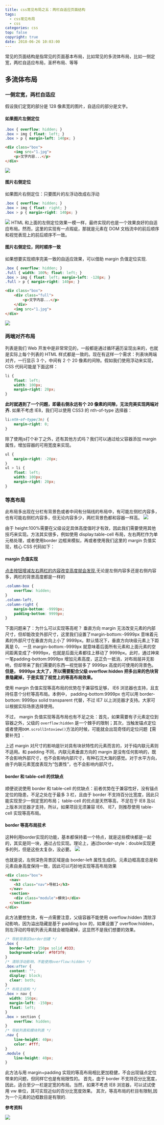 ```yaml
---
title: css常见布局之五：两栏自适应页面结构
tags:
  - css常见布局
  - css
categories: css
top: false
copyright: true
date: 2018-06-26 10:03:00
---
```

常见的页面结构是指常见的页面基本布局，比如常见的多流体布局，比如一侧定宽，两栏自适应布局，圣杯布局、等等
<!--more-->
## 多流体布局
###  一侧定宽，两栏自适应
假设我们定宽的部分是 128 像素宽的图片，自适应的部分是文字。
#### 如果图片左侧定位

```css
.box { overflow: hidden; }
.box > img { float: left; }
.box > p { margin-left: 140px; }
```
```html
<div class="box">
	<img src="1.jpg">
	<p>文字内容...</p>
</div>
```
![](http://static.zhyjor.com/201806261046_917.png)
#### 图片右侧定位
如果图片右侧定位：只要图片的左浮动改成右浮动
```css
.box { overflow: hidden; }
.box > img { float: right; }
.box > p { margin-right: 140px; }
```

![](http://static.zhyjor.com/201806261047_829.png)
HTML 和上面的左侧定位效果一模一样，最终实现的也是一个效果良好的自适应布局。然而，这里的实现有一点瑕疵，那就是元素在 DOM 文档流中的前后顺序和视觉表现上的前后顺序不一致。

#### 图片右侧定位，同时顺序一致
如果想要实现顺序完美一致的自适应效果，可以借助 margin 负值定位实现.
```css
.box { overflow: hidden; }
.full { width: 100%; float: left; }
.box > img { float: left; margin-left: -128px; }
.full > p { margin-right: 140px; }
```

```html
<div class="box">
	<div class="full">
		<p>文字内容...</p>
	</div>
	<img src="1.jpg">
</div>
```

![](http://static.zhyjor.com/201806261047_990.png)

### 两端对齐布局
列表是我们 Web 开发中是非常常见的，一般都是通过循环遍历呈现出来的，也就是实际上每个列表的 HTML 样式都是一致的。现在有这样一个需求：列表块两端对齐，一行显示 3 个，中间有 2 个 20 像素的间隙。假如我们使用浮动来实现，CSS 代码可能是下面这样：

```css
li {
	float: left;
	width: 100px;
	margin-right: 20px;
}
```
**此时就遇到了一个问题，即最右侧永远有个 20 像素的间隙，无法完美实现两端对齐.**
如果不考虑 IE8，我们可以使用 CSS3 的 nth-of-type 选择器：
```css
li:nth-of-type(3n) {
	margin-right: 0;
}
```
除了使用js打个补丁之外，还有其他方式吗？我们可以通过给父容器添加 margin 属性，增加容器的可用宽度来实现。
```css
ul {
	margin-right: -20px;
}
ul > li {
	float: left;
	width: 100px;
	margin-right: 20px;
}
```

### 等高布局
此布局多出现在分栏有背景色或者中间有分隔线的布局中，有可能左侧栏内容多，也有可能右侧栏内容多，但无论内容多少，两栏背景色都和容器一样高。
![](http://static.zhyjor.com/201806261049_333.png)

由于 height:100%需要在父级设定具体高度值时才有效，因此我们需要使用其他技巧来实现。方法其实很多，例如使用 display:table-cell 布局，左右两栏作为单元格处理，或者使用border 边框来模拟，再或者使用我们这里的 margin 负值实现，核心 CSS 代码如下：

####  margin 负值实现
[点击按钮增减左右两栏的内容改变高度就会发现]( http://demo.cssworld.cn/4/3-2.php ),无论是左侧内容多还是右侧内容多，两栏的背景高度都是一样的
```css
.column-box {
	overflow: hidden;
}
.column-left,
.column-right {
	margin-bottom: -9999px;
	padding-bottom: 9999px;
}
```

下面问题来了：为什么可以实现等高呢？
垂直方向 margin 无法改变元素的内部尺寸，但却能改变外部尺寸，这里我们设置了margin-bottom:-9999px 意味着元素的外部尺寸在垂直方向上小了 9999px。默认情况下，垂直方向块级元素上下距离是 0， 一旦 margin-bottom:-9999px 就意味着后面所有元素和上面元素的空间距离变成了-9999px，也就是后面元素都往上移动了 9999px。此时，通过神来一笔padding-bottom:9999px 增加元素高度，这正负一抵消，对布局层并无影响，但却带来了我们需要的东西—视觉层多了 9999px 高度的可使用的背景色。**但是， 9999px 太大了，所以需要配合父级 overflow:hidden 把多出来的色块背景隐藏掉，于是实现了视觉上的等高布局效果。**

使用 margin 负值实现等高布局的优势在于兼容性足够， IE6 浏览器也支持，且支持任意个分栏等高布局。本例中， padding-bottom:9999px 也可以用 border-bottom: 9999px solid transparent 代替，不过 IE7 以上浏览器才支持。大家可以根据实际场景选择使用。

不过， margin 负值实现等高布局也有不足之处：首先，如果需要有子元素定位到容器之外，父级的 `overflow:hidden` 是一个棘手的限制；其次，当触发锚点定位或者使用`DOM.scrollIntoview()`方法的时候，可能就会出现奇怪的定位问题【需要补充】.

上述 margin 对尺寸的影响是针对具有块状特性的元素而言的，对于纯内联元素则不适用。和 padding 不同，内联元素垂直方向的 margin 是没有任何影响的，既不会影响外部尺寸，也不会影响内部尺寸，有种石沉大海的感觉。对于水平方向，由于内联元素宽度表现为“包裹性”，也不会影响内部尺寸。

#### border 和 table-cell 的优缺点
顺便说说使用 border 和 table-cell 的优缺点：前者优势在于兼容性好，没有锚点定位的隐患，不足之处在于最多 3 栏，且由于 border 不支持百分比宽度，因此只能实现至少一侧定宽的布局； table-cell 的优点是天然等高，不足在于 IE8 及以上版本浏览器才支持，所以，如果项目无须兼容 IE6、 IE7，则推荐使用 table-cell 实现等高布局。

#### border 等高布局技术
这种利用border实现的功能，基本都保持着一个特点，就是这些模块都是一起的，其实是同一块，通过占位实现。理论上，通过border-style：double实现更多的列，但是这些太复杂，没必要。
![](http://static.zhyjor.com/201806271433_604.png)

也就是说，左侧深色背景区域是由 border-left 属性生成的。元素边框高度总是和元素自身高度保持一致，因此可以巧妙地实现等高布局效果

```html
<div class="box">
  <nav>
    <h3 class="nav">导航1</h3>
  </nav>
  <section>
    <div class="module">模块1</div>
  </section>
</div>
```
此方法要想生效，有一点需要注意，父级容器不能使用 overflow:hidden 清除浮动影响，因为溢出隐藏是基于 padding box 的，如果设置了 overflow:hidden，则左浮动的导航列表元素就会被隐藏掉，这显然不是我们想要的效果。
```css
/* 导航背景区border创建 */
.box { 
  border-left: 150px solid #333;
  background-color: #f0f3f9;
}
/* 清除浮动影响，不能使用overflow:hidden */
.box:after {
  content: "";
  display: block;
  clear: both;
}
/* 布局主结构 */
.box > nav {
  width: 150px;
  margin-left: -150px;
  float: left;
}
.box > section {
    overflow: hidden;
}
/* 导航列表和模块列表 */
.nav {
    line-height: 40px;
    color: #fff;
}
.module {
    line-height: 40px;
}
```
此方法与用 margin+padding 实现的等高布局相比更加稳健，不会出现锚点定位带来的问题，但同样它也是有局限性的。
首先，由于 border 不支持百分比宽度，因此，适合至少一栏是定宽的布局。当然，如果不考虑 IE8 浏览器，可以试试使用 vw 单位，其可实现近似的百分比宽度效果。
其次，等高布局的栏目有限制,因为一个元素的边框数目是有限的.

**参考资料**
[]()

![](http://static.zhyjor.com/wexin.png)
